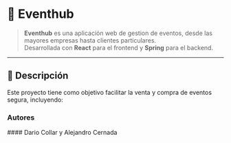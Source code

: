 # 🥳 Eventhub

> **Eventhub** es una aplicación web de gestion de eventos, desde las mayores empresas hasta clientes particulares.  
> Desarrollada con **React** para el frontend y **Spring** para el backend.

---

## 📖 Descripción

Este proyecto tiene como objetivo facilitar la venta y compra de eventos segura, incluyendo:


### Autores
#### Dario Collar y Alejandro Cernada
